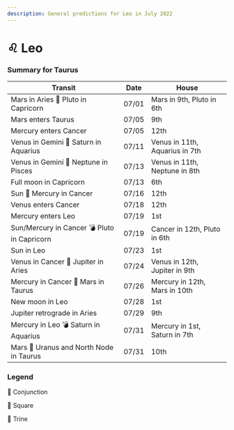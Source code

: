 ```yaml
---
description: General predictions for Leo in July 2022
---
```


# ♌ Leo

### Summary for Taurus

| Transit                                     | Date  | House                          |
| ------------------------------------------- | ----- | ------------------------------ |
| Mars in Aries 🔲 Pluto in Capricorn         | 07/01 | Mars in 9th, Pluto in 6th      |
| Mars enters Taurus                          | 07/05 | 9th                            |
| Mercury enters Cancer                       | 07/05 | 12th                           |
| Venus in Gemini 🔺 Saturn in Aquarius       | 07/11 | Venus in 11th, Aquarius in 7th |
| Venus in Gemini 🔲 Neptune in Pisces        | 07/13 | Venus in 11th, Neptune in 8th  |
| Full moon in Capricorn                      | 07/13 | 6th                            |
| Sun 🖤 Mercury in Cancer                    | 07/16 | 12th                           |
| Venus enters Cancer                         | 07/18 | 12th                           |
| Mercury enters Leo                          | 07/19 | 1st                            |
| Sun/Mercury in Cancer 💣 Pluto in Capricorn | 07/19 | Cancer in 12th, Pluto in 6th   |
| Sun in Leo                                  | 07/23 | 1st                            |
| Venus in Cancer 🔲 Jupiter in Aries         | 07/24 | Venus in 12th, Jupiter in 9th  |
| Mercury in Cancer 🔲 Mars in Taurus         | 07/26 | Mercury in 12th, Mars in 10th  |
| New moon in Leo                             | 07/28 | 1st                            |
| Jupiter retrograde in Aries                 | 07/29 | 9th                            |
| Mercury in Leo 💣 Saturn in Aquarius        | 07/31 | Mercury in 1st, Saturn in 7th  |
| Mars 🖤 Uranus and North Node in Taurus     | 07/31 | 10th                           |





### Legend



🖤 Conjunction

🔲 Square

🔺 Trine
